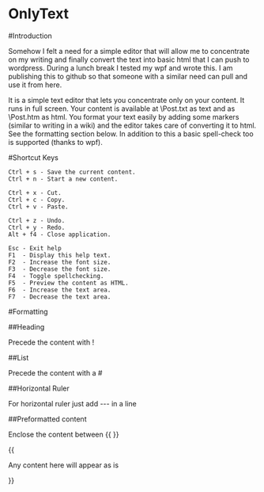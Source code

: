 OnlyText
========

#Introduction

Somehow I felt a need for a simple editor that will allow me to concentrate on my writing and finally convert the text into basic html that I can push to wordpress. During a lunch break I tested my wpf and wrote this. I am publishing this to github so that someone with a similar need can pull and use it from here.

It is a simple text editor that lets you concentrate only on your content. It runs in full screen. Your content is available at <My Documents Folder>\Post.txt as text and as <My Documents Folder>\Post.htm as html. You format your text easily by adding some markers (similar to writing in a wiki) and the editor takes care of converting it to html. See the formatting section below. In addition to this a basic spell-check too is supported (thanks to wpf).

#Shortcut Keys

    Ctrl + s - Save the current content.
    Ctrl + n - Start a new content.
    
    Ctrl + x - Cut.
    Ctrl + c - Copy.
    Ctrl + v - Paste.
    
    Ctrl + z - Undo.
    Ctrl + y - Redo.
    Alt + f4 - Close application.
     
    Esc - Exit help
    F1  - Display this help text.
    F2  - Increase the font size.
    F3  - Decrease the font size.
    F4  - Toggle spellchecking.
    F5  - Preview the content as HTML.
    F6  - Increase the text area.
    F7  - Decrease the text area.


#Formatting

##Heading

Precede the content with !

##List

Precede the content with a #

##Horizontal Ruler

For horizontal ruler just add --- in a line

##Preformatted content

Enclose the content between {{ }} 

{{

Any content here will appear as is

}}


     
     


